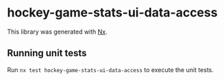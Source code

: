 # hockey-game-stats-ui-data-access

This library was generated with [Nx](https://nx.dev).

## Running unit tests

Run `nx test hockey-game-stats-ui-data-access` to execute the unit tests.
